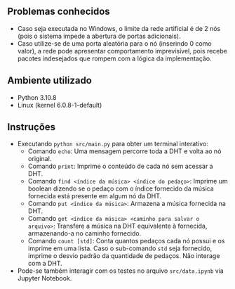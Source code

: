## Problemas conhecidos
- Caso seja executada no Windows, o limite da rede artificial é de 2 nós (pois o sistema impede a abertura de portas adicionais).
- Caso utilize-se de uma porta aleatória para o nó (inserindo 0 como valor), a rede pode apresentar comportamento imprevisível, pois recebe pacotes indesejados que rompem com a lógica da implementação.

## Ambiente utilizado
- Python 3.10.8
- Linux (kernel 6.0.8-1-default)

## Instruções
- Executando `python src/main.py` para obter um terminal interativo:
  - Comando `echo`: Uma mensagem percorre toda a DHT e volta ao nó original.
  - Comando `print`: Imprime o conteúdo de cada nó sem acessar a DHT.
  - Comando `find <índice da música> <índice do pedaço>`: Imprime um boolean dizendo se o pedaço com o índice fornecido da música fornecida está presente em algum nó da DHT.
  - Comando `put <índice da música>`: Armazena a música fornecida na DHT.
  - Comando `get <índice da música> <caminho para salvar o arquivo>`: Transfere a música na DHT equivalente à fornecida, armazenando-a no caminho fornecido.
  - Comando `count [std]`: Conta quantos pedaços cada nó possui e os imprime em uma lista. Caso o sub-comando `std` seja fornecido, imprime o desvio padrão da quantidade de pedaços. Não interage com a DHT.
- Pode-se também interagir com os testes no arquivo `src/data.ipynb` via Jupyter Notebook.
